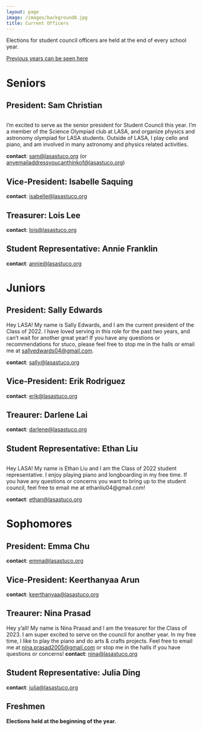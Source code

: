 ```yaml
---
layout: page
image: /images/background8.jpg
title: Current Officers
---
```

Elections for student council officers are held at the end of every school year.

[Previous years can be seen here](https://lasastuco.org/Current-Officers/Previous-Officers/)

# Seniors
## President: Sam Christian
<figure style="width: 350px" class="align-center">
  <img src="{{ '/images/samChristian.jpg' | absolute_url }}" alt="">
</figure>
I’m excited to serve as the senior president for Student Council this year. I’m a member of the Science Olympiad club at LASA, and organize physics and astronomy olympiad for LASA students. Outside of LASA, I play cello and piano, and am involved in many astronomy and physics related activities.

**contact**: <sam@lasastuco.org> (or <anyemailaddressyoucanthinkof@lasastuco.org>)
## Vice-President: Isabelle Saquing
**contact**: <isabelle@lasastuco.org>
## Treasurer: Lois Lee
**contact**: <lois@lasastuco.org>
## Student Representative: Annie Franklin
**contact**: <annie@lasastuco.org>

# Juniors
## President: Sally Edwards
Hey LASA!  My name is Sally Edwards, and I am the current president of the Class of 2022.  I have loved serving in this role for the past two years, and can’t wait for another great year! If you have any questions or recommendations for stuco, please feel free to stop me in the halls or email me at sallyedwards04@gmail.com.

**contact**: <sally@lasastuco.org>
## Vice-President: Erik Rodriguez
**contact**: <erik@lasastuco.org>
## Treaurer: Darlene Lai
**contact**: <darlene@lasastuco.org>
## Student Representative: Ethan Liu
<figure style="width: 350px" class="align-center">
  <img src="{{ '/images/Ethan.jpg' | absolute_url }}" alt="">
</figure>
Hey LASA! My name is Ethan Liu and I am the Class of 2022 student representative. I enjoy playing piano and longboarding in my free time. If you have any questions or concerns you want to bring up to the student council, feel free to email me at ethanliu04@gmail.com!

**contact**: <ethan@lasastuco.org>


# Sophomores
## President: Emma Chu
**contact**: <emma@lasastuco.org>
## Vice-President: Keerthanyaa Arun
**contact**: <keerthanyaa@lasastuco.org>
## Treaurer: Nina Prasad
Hey y’all! My name is Nina Prasad and I am the treasurer for the Class of 2023. I am super excited to serve on the council for another year. In my free time, I like to play the piano and do arts & crafts projects. Feel free to email me at nina.prasad2005@gmail.com or stop me in the halls if you have questions or concerns!
**contact**: <nina@lasastuco.org>
## Student Representative: Julia Ding
**contact**: <julia@lasastuco.org>

## Freshmen
**Elections held at the beginning of the year.**
